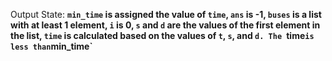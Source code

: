 Output State: **`min_time` is assigned the value of `time`, `ans` is -1, `buses` is a list with at least 1 element, `i` is 0, `s` and `d` are the values of the first element in the list, `time` is calculated based on the values of `t`, `s`, and `d. The `time` is less than `min_time`**